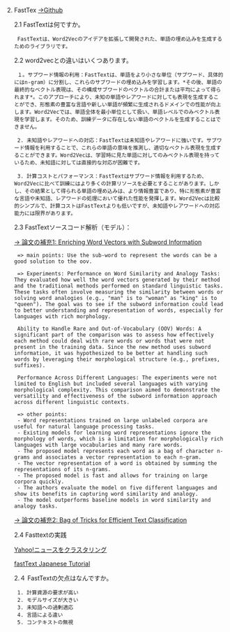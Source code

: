 2. FastTex [->Github](https://github.com/facebookresearch/fastText)

    2.1 FastTextは何ですか。
        
        FastTextは、Word2Vecのアイデアを拡張して開発された、単語の埋め込みを生成するためのライブラリです。

    2.2 word2vecとの違いはいくつあります。

        １。サブワード情報の利用：FastTextは、単語をより小さな単位（サブワード、具体的にはn-gram）に分割し、これらのサブワードの埋め込みを学習します。*その後、単語の最終的なベクトル表現は、その構成サブワードのベクトルの合計または平均によって得られます*。このアプローチにより、未知の単語やレアワードに対しても表現を生成することができ、形態素の豊富な言語や新しい単語が頻繁に生成されるドメインでの性能が向上します。Word2Vecでは、単語全体を最小単位として扱い、単語レベルでのみベクトル表現を学習します。そのため、訓練データに存在しない単語のベクトルを生成することはできません。

        2. 未知語やレアワードへの対応：FastTextは未知語やレアワードに強いです。サブワード情報を利用することで、これらの単語の意味を推測し、適切なベクトル表現を生成することができます。Word2Vecは、学習時に見た単語に対してのみベクトル表現を持っているため、未知語に対しては直接的な対応が困難です。

        3. 計算コストとパフォーマンス：FastTextはサブワード情報を利用するため、Word2Vecに比べて訓練にはより多くの計算リソースを必要とすることがあります。しかし、その結果として得られる単語の埋め込みは、より情報豊富であり、特に形態素が豊富な言語や未知語、レアワードの処理において優れた性能を発揮します。Word2Vecは比較的シンプルで、計算コストはFastTextよりも低いですが、未知語やレアワードへの対応能力には限界があります。

    2.3 FastTextソースコード解析（モデル）：
    
    [-> 論文の補充1: Enriching Word Vectors with Subword Information](https://arxiv.org/pdf/1607.04606v1.pdf)

        => main points: Use the sub-word to represent the words can be a good solution to the oov.

        => Experiments: Performance on Word Similarity and Analogy Tasks: They evaluated how well the word vectors generated by their method and the traditional methods performed on standard linguistic tasks. These tasks often involve measuring the similarity between words or solving word analogies (e.g., "man" is to "woman" as "king" is to "queen"). The goal was to see if the subword information could lead to better understanding and representation of words, especially for languages with rich morphology.

        Ability to Handle Rare and Out-of-Vocabulary (OOV) Words: A significant part of the comparison was to assess how effectively each method could deal with rare words or words that were not present in the training data. Since the new method uses subword information, it was hypothesized to be better at handling such words by leveraging their morphological structure (e.g., prefixes, suffixes).

        Performance Across Different Languages: The experiments were not limited to English but included several languages with varying morphological complexity. This comparison aimed to demonstrate the versatility and effectiveness of the subword information approach across different linguistic contexts.
        
        => other points:
        - Word representations trained on large unlabeled corpora are useful for natural language processing tasks.
        - Existing models for learning word representations ignore the morphology of words, which is a limitation for morphologically rich languages with large vocabularies and many rare words.
        - The proposed model represents each word as a bag of character n-grams and associates a vector representation to each n-gram.
        - The vector representation of a word is obtained by summing the representations of its n-grams.
        - The proposed model is fast and allows for training on large corpora quickly.
        - The authors evaluate the model on five different languages and show its benefits in capturing word similarity and analogy.
        - The model outperforms baseline models in word similarity and analogy tasks.

    [-> 論文の補充2: Bag of Tricks for Efficient Text Classification](https://arxiv.org/pdf/1607.01759v2.pdf)




    


    
    
    
    2.4 Fasttextの実践
    
    [Yahoo!ニュースをクラスタリング](https://qiita.com/kei0919/items/3059c336c3d0e2228830)
    
    [fastText Japanese Tutorial](https://github.com/icoxfog417/fastTextJapaneseTutorial)


    2.４ FastTextの欠点はなんですか。

        1. 計算資源の要求が高い
        2. モデルサイズが大きい
        3. 未知語への過剰適応
        4. 言語による違い
        5. コンテキストの無視

    









        
    




